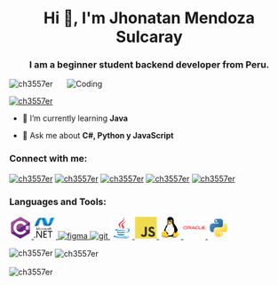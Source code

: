 <h1 align="center">Hi 👋, I'm Jhonatan Mendoza Sulcaray</h1>
<h3 align="center">I am a beginner student backend developer from Peru.</h3>
<img align="right" alt="Coding" width="400" src="https://cdn.dribbble.com/users/1162077/screenshots/3848914/media/7ed7d5ca074b48b328150e5a231e8d1f.gif">

<p align="left"> <img src="https://komarev.com/ghpvc/?username=ch3557er&label=Profile%20views&color=0e75b6&style=flat" alt="ch3557er" /> </p>

<p align="left"> <a href="https://twitter.com/ch3557er" target="blank"><img src="https://img.shields.io/twitter/follow/ch3557er?logo=twitter&style=for-the-badge" alt="ch3557er" /></a> </p>

- 🌱 I’m currently learning **Java**

- 💬 Ask me about **C#, Python y JavaScript**

<h3 align="left">Connect with me:</h3>
<p align="left">
<a href="https://twitter.com/ch3557er" target="blank"><img align="center" src="https://raw.githubusercontent.com/rahuldkjain/github-profile-readme-generator/master/src/images/icons/Social/twitter.svg" alt="ch3557er" height="30" width="40" /></a>
<a href="https://linkedin.com/in/ch3557er" target="blank"><img align="center" src="https://raw.githubusercontent.com/rahuldkjain/github-profile-readme-generator/master/src/images/icons/Social/linked-in-alt.svg" alt="ch3557er" height="30" width="40" /></a>
<a href="https://fb.com/ch3557er" target="blank"><img align="center" src="https://raw.githubusercontent.com/rahuldkjain/github-profile-readme-generator/master/src/images/icons/Social/facebook.svg" alt="ch3557er" height="30" width="40" /></a>
<a href="https://instagram.com/ch3557er" target="blank"><img align="center" src="https://raw.githubusercontent.com/rahuldkjain/github-profile-readme-generator/master/src/images/icons/Social/instagram.svg" alt="ch3557er" height="30" width="40" /></a>
<a href="https://www.youtube.com/c/ch3557er" target="blank"><img align="center" src="https://raw.githubusercontent.com/rahuldkjain/github-profile-readme-generator/master/src/images/icons/Social/youtube.svg" alt="ch3557er" height="30" width="40" /></a>
</p>

<h3 align="left">Languages and Tools:</h3>
<p align="left"> <a href="https://www.w3schools.com/cs/" target="_blank" rel="noreferrer"> <img src="https://raw.githubusercontent.com/devicons/devicon/master/icons/csharp/csharp-original.svg" alt="csharp" width="40" height="40"/> </a> <a href="https://dotnet.microsoft.com/" target="_blank" rel="noreferrer"> <img src="https://raw.githubusercontent.com/devicons/devicon/master/icons/dot-net/dot-net-original-wordmark.svg" alt="dotnet" width="40" height="40"/> </a> <a href="https://www.figma.com/" target="_blank" rel="noreferrer"> <img src="https://www.vectorlogo.zone/logos/figma/figma-icon.svg" alt="figma" width="40" height="40"/> </a> <a href="https://git-scm.com/" target="_blank" rel="noreferrer"> <img src="https://www.vectorlogo.zone/logos/git-scm/git-scm-icon.svg" alt="git" width="40" height="40"/> </a> <a href="https://www.java.com" target="_blank" rel="noreferrer"> <img src="https://raw.githubusercontent.com/devicons/devicon/master/icons/java/java-original.svg" alt="java" width="40" height="40"/> </a> <a href="https://developer.mozilla.org/en-US/docs/Web/JavaScript" target="_blank" rel="noreferrer"> <img src="https://raw.githubusercontent.com/devicons/devicon/master/icons/javascript/javascript-original.svg" alt="javascript" width="40" height="40"/> </a> <a href="https://www.linux.org/" target="_blank" rel="noreferrer"> <img src="https://raw.githubusercontent.com/devicons/devicon/master/icons/linux/linux-original.svg" alt="linux" width="40" height="40"/> </a> <a href="https://www.oracle.com/" target="_blank" rel="noreferrer"> <img src="https://raw.githubusercontent.com/devicons/devicon/master/icons/oracle/oracle-original.svg" alt="oracle" width="40" height="40"/> </a> <a href="https://www.python.org" target="_blank" rel="noreferrer"> <img src="https://raw.githubusercontent.com/devicons/devicon/master/icons/python/python-original.svg" alt="python" width="40" height="40"/> </a> </p>

<p><img align="left" src="https://github-readme-stats.vercel.app/api/top-langs?username=ch3557er&show_icons=true&locale=en&layout=compact" alt="ch3557er" /></p>

<p>&nbsp;<img align="center" src="https://github-readme-stats.vercel.app/api?username=ch3557er&show_icons=true&locale=en" alt="ch3557er" /></p>

<p><img align="center" src="https://github-readme-streak-stats.herokuapp.com/?user=ch3557er&" alt="ch3557er" /></p>


